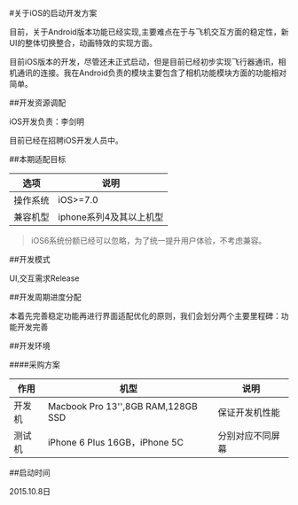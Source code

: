 #关于iOS的启动开发方案

目前，关于Android版本功能已经实现,主要难点在于与飞机交互方面的稳定性，新UI的整体切换整合，动画特效的实现方面。

目前iOS版本的开发，尽管还未正式启动，但是目前已经初步实现飞行器通讯，相机通讯的连接。我在Android负责的模块主要包含了相机功能模块方面的功能相对简单。



##开发资源调配

iOS开发负责：李剑明

目前已经在招聘iOS开发人员中。

##本期适配目标

|选项|说明|
|--|--|
|操作系统|iOS>=7.0|
|兼容机型|iphone系列4及其以上机型|

>iOS6系统份额已经可以忽略，为了统一提升用户体验，不考虑兼容。


##开发模式

UI,交互需求Release

		


##开发周期进度分配

本着先完善稳定功能再进行界面适配优化的原则，我们会划分两个主要里程碑：功能开发完善


##开发环境

####采购方案

|作用|机型|说明|
|--|--|--|
|开发机|Macbook Pro 13'',8GB RAM,128GB SSD|保证开发机性能|
|测试机|iPhone 6 Plus 16GB，iPhone 5C|分别对应不同屏幕|



##启动时间

2015.10.8日
